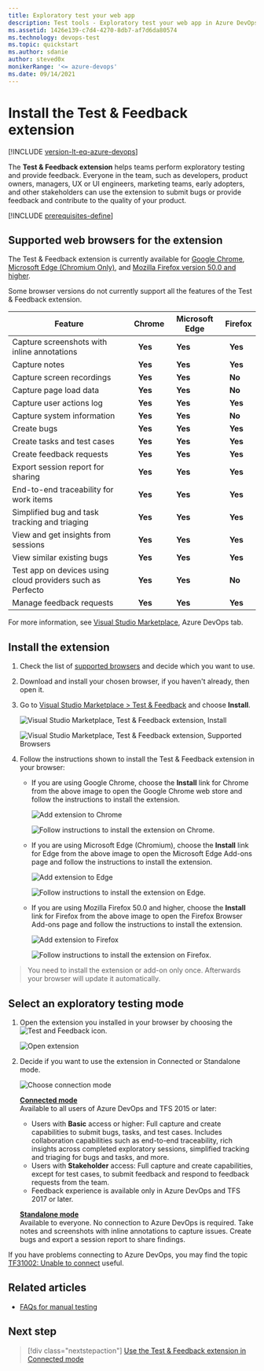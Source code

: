 ```yaml
---
title: Exploratory test your web app
description: Test tools - Exploratory test your web app in Azure DevOps from your web browser with the Microsoft Test & Feedback extension
ms.assetid: 1426e139-c7d4-4270-8db7-af7d6da80574
ms.technology: devops-test
ms.topic: quickstart
ms.author: sdanie
author: steved0x
monikerRange: '<= azure-devops'
ms.date: 09/14/2021
---
```


# Install the Test &amp; Feedback extension

[!INCLUDE [version-lt-eq-azure-devops](../includes/version-lt-eq-azure-devops.md)]

The **Test &amp; Feedback extension** helps teams perform exploratory testing and provide feedback. 
Everyone in the team, such as developers, product owners, managers, UX or UI engineers, 
marketing teams, early adopters, and other stakeholders can use the 
extension to submit bugs or provide feedback and contribute to the 
quality of your product. 

[!INCLUDE [prerequisites-define](includes/prerequisites-run.md)] 

<a name="browser-support"></a>

## Supported web browsers for the extension

The Test &amp; Feedback extension is currently available for [Google Chrome](https://www.google.com/chrome/), [Microsoft Edge (Chromium Only)](https://www.microsoft.com/edge/), and [Mozilla Firefox version 50.0 and higher](https://www.mozilla.org/).

Some browser versions do not currently support all the features of the Test &amp; Feedback extension.

| Feature | Chrome | Microsoft Edge | Firefox |
| --- | --- | --- | --- |
| Capture screenshots with inline annotations | &nbsp; **Yes** | &nbsp; **Yes** | &nbsp; **Yes** |
| Capture notes | &nbsp; **Yes** | &nbsp; **Yes** | &nbsp; **Yes** |
| Capture screen recordings | &nbsp; **Yes** | &nbsp; **Yes** | &nbsp; **No** |
| Capture page load data | &nbsp; **Yes** | &nbsp; **Yes** | &nbsp; **No** |
| Capture user actions log | &nbsp; **Yes** | &nbsp; **Yes** | &nbsp; **Yes** |
| Capture system information | &nbsp; **Yes** | &nbsp; **Yes** | &nbsp; **No** |
| Create bugs | &nbsp; **Yes** | &nbsp; **Yes** | &nbsp; **Yes** |
| Create tasks and test cases | &nbsp; **Yes** | &nbsp; **Yes** | &nbsp; **Yes** |
| Create feedback requests | &nbsp; **Yes** | &nbsp; **Yes** | &nbsp; **Yes** |
| Export session report for sharing | &nbsp; **Yes** | &nbsp; **Yes** | &nbsp; **Yes** |
| End-to-end traceability for work items | &nbsp; **Yes** | &nbsp; **Yes** | &nbsp; **Yes** |
| Simplified bug and task tracking and triaging | &nbsp; **Yes** | &nbsp; **Yes** | &nbsp; **Yes** |
| View and get insights from sessions | &nbsp; **Yes** | &nbsp; **Yes** | &nbsp; **Yes** |
| View similar existing bugs | &nbsp; **Yes** | &nbsp; **Yes** | &nbsp; **Yes** |
| Test app on devices using cloud providers such as Perfecto | &nbsp; **Yes** | &nbsp; **Yes** | &nbsp; **No** |
| Manage feedback requests | &nbsp; **Yes** | &nbsp; **Yes** | &nbsp; **Yes** |

<p />
For more information, see <a href="https://marketplace.visualstudio.com/items/ms.vss-exploratorytesting-web" data-raw-source="[Visual Studio Marketplace](https://marketplace.visualstudio.com/items/ms.vss-exploratorytesting-web)">Visual Studio Marketplace</a>, Azure DevOps tab.

<a name="installext"></a>
## Install the extension

1. Check the list of [supported browsers](#browser-support) and decide which you want to use.

1. Download and install your chosen browser, if you haven't already, then open it.

1. Go to [Visual Studio Marketplace > Test &amp; Feedback](https://marketplace.visualstudio.com/items?itemName=ms.vss-exploratorytesting-web)
   and choose **Install**.

   ![Visual Studio Marketplace, Test &amp; Feedback extension, Install](media/perform-exploratory-tests/getstarted-01.png)

   ![Visual Studio Marketplace, Test &amp; Feedback extension, Supported Browsers](media/perform-exploratory-tests/get-started-11.png)

1. Follow the instructions shown to install the Test &amp; Feedback extension in your browser:

   - If you are using Google Chrome, choose the **Install** link for Chrome from the above image to open the 
     Google Chrome web store and follow the instructions to install the extension.

     ![Add extension to Chrome](media/perform-exploratory-tests/get-started-chrome01.png)

     ![Follow instructions to install the extension on Chrome.](media/perform-exploratory-tests/get-started-chrome02.png)
     
   - If you are using Microsoft Edge (Chromium), choose the **Install** link for Edge from the above image to open the 
     Microsoft Edge Add-ons page and follow the instructions to install the extension.

     ![Add extension to Edge](media/perform-exploratory-tests/get-started-edge01.png)

     ![Follow instructions to install the extension on Edge.](media/perform-exploratory-tests/get-started-edge02.png)
     
   - If you are using Mozilla Firefox 50.0 and higher, choose the **Install** link for Firefox from the above image to open the 
     Firefox Browser Add-ons page and follow the instructions to install the extension.

     ![Add extension to Firefox](media/perform-exploratory-tests/get-started-firefox01.png)

     ![Follow instructions to install the extension on Firefox.](media/perform-exploratory-tests/get-started-firefox02.png)

>You need to install the extension or add-on only once. Afterwards your browser will
update it automatically.

<a name="selectmode"></a>
##  Select an exploratory testing mode

1. Open the extension you installed in your browser by choosing the
   ![Test and Feedback](media/shared/exp-test-icon.png) icon.

   ![Open extension](media/perform-exploratory-tests/open-extension.png)
 
1. Decide if you want to use the extension in Connected or Standalone mode.

   ![Choose connection mode](media/perform-exploratory-tests/getstarted-06.png)

   **[Connected mode](connected-mode-exploratory-testing.md)**  
   Available to all users of Azure DevOps and TFS 2015 or later:

   - Users with **Basic** access or higher: Full capture and create capabilities
     to submit bugs, tasks, and test cases. Includes collaboration
     capabilities such as end-to-end traceability, rich insights
     across completed exploratory sessions, simplified tracking
     and triaging for bugs and tasks, and more.
   - Users with **Stakeholder** access: Full capture and create capabilities,
     except for test cases, to submit feedback and respond to feedback
     requests from the team. 
   - Feedback experience is available only in Azure DevOps and TFS 2017 or later.<p />
 
   **[Standalone mode](standalone-mode-exploratory-testing.md)**  
   Available to everyone. No connection to Azure DevOps is required. Take notes and screenshots with
   inline annotations to capture issues. Create bugs and export
   a session report to share findings.
 
If you have problems connecting to Azure DevOps, you may find
the topic [TF31002: Unable to connect](../organizations/projects/tf31002-unable-connect-tfs.md) useful.

## Related articles

*  [FAQs for manual testing](reference-qa.yml#tandfext)

## Next step

> [!div class="nextstepaction"]
> [Use the Test &amp; Feedback extension in Connected mode](connected-mode-exploratory-testing.md)
